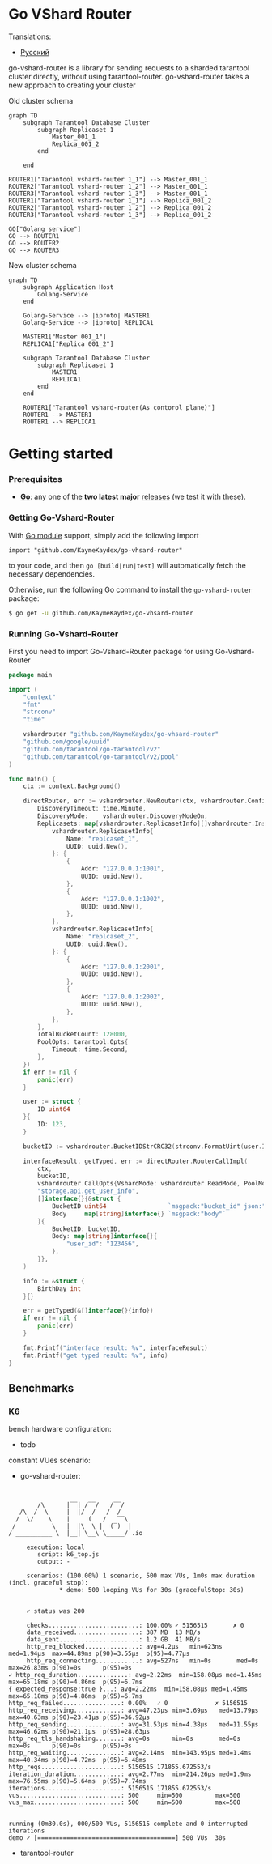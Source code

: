 # Go VShard Router
Translations:
- [Русский](https://github.com/KaymeKaydex/go-vhsard-router/blob/main/README_ru.md)


go-vshard-router is a library for sending requests to a sharded tarantool cluster directly,
without using tarantool-router. go-vshard-router takes a new approach to creating your cluster

Old cluster schema
```mermaid
graph TD
    subgraph Tarantool Database Cluster
        subgraph Replicaset 1
            Master_001_1
            Replica_001_2
        end

    end

ROUTER1["Tarantool vshard-router 1_1"] --> Master_001_1
ROUTER2["Tarantool vshard-router 1_2"] --> Master_001_1
ROUTER3["Tarantool vshard-router 1_3"] --> Master_001_1
ROUTER1["Tarantool vshard-router 1_1"] --> Replica_001_2
ROUTER2["Tarantool vshard-router 1_2"] --> Replica_001_2
ROUTER3["Tarantool vshard-router 1_3"] --> Replica_001_2

GO["Golang service"]
GO --> ROUTER1
GO --> ROUTER2
GO --> ROUTER3
```
New cluster schema
```mermaid
graph TD
    subgraph Application Host
        Golang-Service
    end

    Golang-Service --> |iproto| MASTER1
    Golang-Service --> |iproto| REPLICA1
    
    MASTER1["Master 001_1"]
    REPLICA1["Replica 001_2"]
    
    subgraph Tarantool Database Cluster
        subgraph Replicaset 1
            MASTER1
            REPLICA1
        end
    end

    ROUTER1["Tarantool vshard-router(As contorol plane)"]
    ROUTER1 --> MASTER1
    ROUTER1 --> REPLICA1
```
# Getting started
### Prerequisites

- **[Go](https://go.dev/)**: any one of the **two latest major** [releases](https://go.dev/doc/devel/release) (we test it with these).

### Getting Go-Vshard-Router
With [Go module](https://github.com/golang/go/wiki/Modules) support, simply add the following import

```
import "github.com/KaymeKaydex/go-vhsard-router"
```
to your code, and then `go [build|run|test]` will automatically fetch the necessary dependencies.

Otherwise, run the following Go command to install the `go-vshard-router` package:

```sh
$ go get -u github.com/KaymeKaydex/go-vhsard-router
```

### Running Go-Vshard-Router

First you need to import Go-Vshard-Router package for using Go-Vshard-Router

```go
package main

import (
	"context"
	"fmt"
	"strconv"
	"time"

	vshardrouter "github.com/KaymeKaydex/go-vhsard-router"
	"github.com/google/uuid"
	"github.com/tarantool/go-tarantool/v2"
	"github.com/tarantool/go-tarantool/v2/pool"
)

func main() {
	ctx := context.Background()

	directRouter, err := vshardrouter.NewRouter(ctx, vshardrouter.Config{
		DiscoveryTimeout: time.Minute,
		DiscoveryMode:    vshardrouter.DiscoveryModeOn,
		Replicasets: map[vshardrouter.ReplicasetInfo][]vshardrouter.InstanceInfo{
			vshardrouter.ReplicasetInfo{
				Name: "replcaset_1",
				UUID: uuid.New(),
			}: {
				{
					Addr: "127.0.0.1:1001",
					UUID: uuid.New(),
				},
				{
					Addr: "127.0.0.1:1002",
					UUID: uuid.New(),
				},
			},
			vshardrouter.ReplicasetInfo{
				Name: "replcaset_2",
				UUID: uuid.New(),
			}: {
				{
					Addr: "127.0.0.1:2001",
					UUID: uuid.New(),
				},
				{
					Addr: "127.0.0.1:2002",
					UUID: uuid.New(),
				},
			},
		},
		TotalBucketCount: 128000,
		PoolOpts: tarantool.Opts{
			Timeout: time.Second,
		},
	})
	if err != nil {
		panic(err)
	}

	user := struct {
		ID uint64
	}{
		ID: 123,
	}

	bucketID := vshardrouter.BucketIDStrCRC32(strconv.FormatUint(user.ID, 10), directRouter.RouterBucketCount())

	interfaceResult, getTyped, err := directRouter.RouterCallImpl(
		ctx,
		bucketID,
		vshardrouter.CallOpts{VshardMode: vshardrouter.ReadMode, PoolMode: pool.PreferRO, Timeout: time.Second * 2},
		"storage.api.get_user_info",
		[]interface{}{&struct {
			BucketID uint64                 `msgpack:"bucket_id" json:"bucket_id,omitempty"`
			Body     map[string]interface{} `msgpack:"body"`
		}{
			BucketID: bucketID,
			Body: map[string]interface{}{
				"user_id": "123456",
			},
		}},
	)

	info := &struct {
		BirthDay int
	}{}

	err = getTyped(&[]interface{}{info})
	if err != nil {
		panic(err)
	}

	fmt.Printf("interface result: %v", interfaceResult)
	fmt.Printf("get typed result: %v", info)
}
```

## Benchmarks

### K6

bench hardware configuration: 
- todo

constant VUes scenario:

- go-vshard-router:
```


        /\      |‾‾| /‾‾/   /‾‾/
   /\  /  \     |  |/  /   /  /
  /  \/    \    |     (   /   ‾‾\
 /          \   |  |\  \ |  (‾)  |
/ __________ \  |__| \__\ \_____/ .io

     execution: local
        script: k6_top.js
        output: -

     scenarios: (100.00%) 1 scenario, 500 max VUs, 1m0s max duration (incl. graceful stop):
              * demo: 500 looping VUs for 30s (gracefulStop: 30s)


     ✓ status was 200

     checks.........................: 100.00% ✓ 5156515       ✗ 0
     data_received..................: 387 MB  13 MB/s
     data_sent......................: 1.2 GB  41 MB/s
     http_req_blocked...............: avg=4.2µs   min=623ns    med=1.94µs  max=44.89ms p(90)=3.55µs  p(95)=4.77µs
     http_req_connecting............: avg=527ns   min=0s       med=0s      max=26.83ms p(90)=0s      p(95)=0s
✓ http_req_duration..............: avg=2.22ms  min=158.08µs med=1.45ms  max=65.18ms p(90)=4.86ms  p(95)=6.7ms
{ expected_response:true }...: avg=2.22ms  min=158.08µs med=1.45ms  max=65.18ms p(90)=4.86ms  p(95)=6.7ms
http_req_failed................: 0.00%   ✓ 0             ✗ 5156515
http_req_receiving.............: avg=47.23µs min=3.69µs   med=13.79µs max=40.63ms p(90)=23.41µs p(95)=36.92µs
http_req_sending...............: avg=31.53µs min=4.38µs   med=11.55µs max=46.62ms p(90)=21.1µs  p(95)=28.63µs
http_req_tls_handshaking.......: avg=0s      min=0s       med=0s      max=0s      p(90)=0s      p(95)=0s
http_req_waiting...............: avg=2.14ms  min=143.95µs med=1.4ms   max=40.34ms p(90)=4.72ms  p(95)=6.48ms
http_reqs......................: 5156515 171855.672553/s
iteration_duration.............: avg=2.77ms  min=214.26µs med=1.9ms   max=76.55ms p(90)=5.64ms  p(95)=7.74ms
iterations.....................: 5156515 171855.672553/s
vus............................: 500     min=500         max=500
vus_max........................: 500     min=500         max=500


running (0m30.0s), 000/500 VUs, 5156515 complete and 0 interrupted iterations
demo ✓ [======================================] 500 VUs  30s

```

- tarantool-router